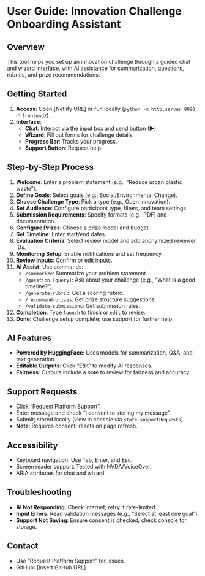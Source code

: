 # User Guide: Innovation Challenge Onboarding Assistant

## Overview
This tool helps you set up an innovation challenge through a guided chat and wizard interface, with AI assistance for summarization, questions, rubrics, and prize recommendations.

## Getting Started
1. **Access**: Open [Netlify URL] or run locally (`python -m http.server 8080` in `frontend/`).
2. **Interface**:
   - **Chat**: Interact via the input box and send button (▶).
   - **Wizard**: Fill out forms for challenge details.
   - **Progress Bar**: Tracks your progress.
   - **Support Button**: Request help.

## Step-by-Step Process
1. **Welcome**: Enter a problem statement (e.g., “Reduce urban plastic waste”).
2. **Define Goals**: Select goals (e.g., Social/Environmental Change).
3. **Choose Challenge Type**: Pick a type (e.g., Open Innovation).
4. **Set Audience**: Configure participant type, filters, and team settings.
5. **Submission Requirements**: Specify formats (e.g., PDF) and documentation.
6. **Configure Prizes**: Choose a prize model and budget.
7. **Set Timeline**: Enter start/end dates.
8. **Evaluation Criteria**: Select review model and add anonymized reviewer IDs.
9. **Monitoring Setup**: Enable notifications and set frequency.
10. **Review Inputs**: Confirm or edit inputs.
11. **AI Assist**: Use commands:
    - `/summarize`: Summarize your problem statement.
    - `/question [query]`: Ask about your challenge (e.g., “What is a good timeline?”).
    - `/generate-rubric`: Get a scoring rubric.
    - `/recommend-prizes`: Get prize structure suggestions.
    - `/validate-submissions`: Get submission rules.
12. **Completion**: Type `launch` to finish or `edit` to revise.
13. **Done**: Challenge setup complete; use support for further help.

## AI Features
- **Powered by HuggingFace**: Uses models for summarization, Q&A, and text generation.
- **Editable Outputs**: Click “Edit” to modify AI responses.
- **Fairness**: Outputs include a note to review for fairness and accuracy.

## Support Requests
- Click “Request Platform Support”.
- Enter message and check “I consent to storing my message”.
- Submit; stored locally (view in console via `state.supportRequests`).
- **Note**: Requires consent; resets on page refresh.

## Accessibility
- Keyboard navigation: Use Tab, Enter, and Esc.
- Screen reader support: Tested with NVDA/VoiceOver.
- ARIA attributes for chat and wizard.

## Troubleshooting
- **AI Not Responding**: Check internet; retry if rate-limited.
- **Input Errors**: Read validation messages (e.g., “Select at least one goal”).
- **Support Not Saving**: Ensure consent is checked; check console for storage.

## Contact
- Use “Request Platform Support” for issues.
- GitHub: [Insert GitHub URL]